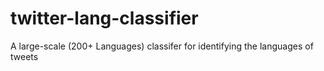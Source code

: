 # twitter-lang-classifier
A large-scale (200+ Languages) classifer for identifying the languages of tweets
